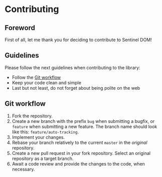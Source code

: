 # Contributing
## Foreword
First of all, let me thank you for deciding to contribute to Sentinel DOM!

## Guidelines
Please follow the next guidelines when contributing to the library:
* Follow the [Git workflow](#git-workflow)
* Keep your code clean and simple
* Last but not least, do not forget about being polite on the web

## Git workflow
1. Fork the repository.
2. Create a new branch with the prefix `bug` when submitting a bugfix, or `feature` when submitting a new feature. The branch name should look like this: `feature/auto-tracking`.
3. Implement your changes.
4. Rebase your branch relatively to the current `master` in the *original* repository.
4. Create a new pull request in your fork repository. Select an original repository as a target branch.
5. Await a code review and provide the changes to the code, when necessary.
